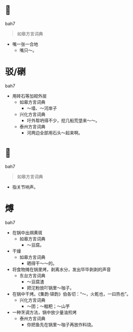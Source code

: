 # 𪙍
bah7
> 如皋方言词典
- 嘴一张一合地
  - 嘴只～。

# 驳/䃗
bah7
+ 用砖石等加砌外层
  * 如皋方言词典
    - ～墙、～河岸子
  * 兴化方言词典
    - 圩外帮坍得不少，挖几船荒垡来～～。
  * 泰州方言词典
    - 河两边全部用石头～起来啊。

# 𠺣
bah7
> 如皋方言词典
- 指关节响声。









# 煿
bah7
+ 在锅中出焵黄斑
  * 如皋方言词典
    - ～豆腐。
+ 干燥
  * 如皋方言词典
    - 晒得干～～的。
+ 将食物摊在锅里烤，剥离水分，发出毕毕剥剥的声音
  * 东台方言词典
    - ～豆腐渣
    - 把沱粉放吖锅里～咖子。
+ 在锅中干烤。《集韵·铎韵》伯各切：“～，火乾也，一曰热也”。
  * 兴化方言词典
    - ～团；～糍粑；～山芋
+ 一种烹调方法，锅中放少量油煎烤
  * 泰州方言词典
    - 你把鱼先在锅里～咖子再放作料烧。
